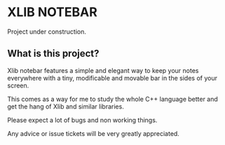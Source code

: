 # XLIB NOTEBAR

Project under construction.


## What is this project?
Xlib notebar features a simple and elegant way to keep your notes everywhere with a tiny, modificable and movable bar in the sides of your screen.

This comes as a way for me to study the whole C++ language better and get the hang of Xlib and similar libraries.

Please expect a lot of bugs and non working things.

Any advice or issue tickets will be very greatly appreciated.